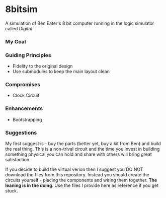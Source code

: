 # 8bitsim
A simulation of Ben Eater's 8 bit computer running in the logic simulator called _Digital_.

### My Goal ###

### Guiding Principles ###
* Fidelity to the original design
* Use submodules to keep the main layout clean

### Compromises ###
* Clock Circuit

### Enhancements ###
* Bootstrapping

### Suggestions ###
My first suggest is - buy the parts (better yet, buy a kit from Ben) and build the real thing.  This is a non-trival circuit and the time you invest in building something physical you can hold and share with others will bring great satisfaction.

If you decide to build the virtual verion then I suggest you DO NOT download the files from this repository.  Instead you should create the circuits yourself - placing the components and wiring them together.  __The leaning is in the doing__.  Use the files I provide here as reference if you get stuck.
